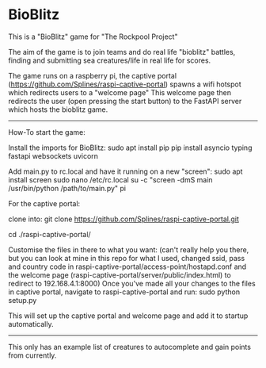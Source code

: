 # BioBlitz


This is a "BioBlitz" game for "The Rockpool Project"

The aim of the game is to join teams and do real life "bioblitz" battles, finding and submitting sea creatures/life in real life for scores.

The game runs on a raspberry pi, the captive portal (https://github.com/Splines/raspi-captive-portal) spawns a wifi hotspot which redirects users to a "welcome page"
This welcome page then redirects the user (open pressing the start button) to the FastAPI server which hosts the bioblitz game.

------------------------------------------------

How-To start the game:

Install the imports for BioBlitz:
sudo apt install pip
pip install asyncio typing fastapi websockets uvicorn

Add main.py to rc.local and have it running on a new "screen":
sudo apt install screen
sudo nano /etc/rc.local
su -c "screen -dmS main /usr/bin/python /path/to/main.py" pi

For the captive portal:

clone into:
git clone https://github.com/Splines/raspi-captive-portal.git

cd ./raspi-captive-portal/

Customise the files in there to what you want:
(can't really help you there, but you can look at mine in this repo for what I used, changed ssid, pass and country code in raspi-captive-portal/access-point/hostapd.conf
and the welcome page (raspi-captive-portal/server/public/index.html) to redirect to 192.168.4.1:8000)
Once you've made all your changes to the files in captive portal, navigate to raspi-captive-portal and run:
sudo python setup.py

This will set up the captive portal and welcome page and add it to startup automatically.

------------------------------------------------

This only has an example list of creatures to autocomplete and gain points from currently.
